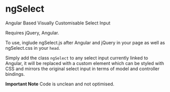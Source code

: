 ngSelect
========

Angular Based Visually Customisable Select Input


Requires jQuery, Angular.

To use, inglude ngSelect.js after Angular and jQuery in your page as well as ngSelect.css in your `head`.

Simply add the class `ngSelect` to any select input currently linked to Angular, it will be replaced with a custom element which can be styled with CSS and mirrors the original select input in terms of model and controller bindings.

**Important Note**
Code is unclean and not optimised.

